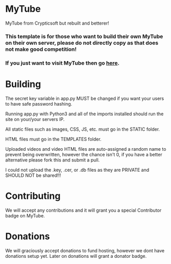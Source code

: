 # MyTube
MyTube from Crypticsoft but rebuilt and betterer!

### This template is for those who want to build their own MyTube on their own server, please do not directly copy as that does not make good competition!

### If you just want to visit MyTube then go [here](https://mytube.f87.site/).

# Building
The secret key variable in app.py MUST be changed if you want your users to have safe password hashing.

Running app.py with Python3 and all of the imports installed should run the site on your/your servers IP.

All static files such as images, CSS, JS, etc. must go in the STATIC folder.

HTML files must go in the TEMPLATES folder.

Uploaded videos and video HTML files are auto-assigned a random name to prevent being overwritten, however the chance isn't 0, if you have a better alternative please fork this and submit a pull.

I could not upload the .key, .cer, or .db files as they are PRIVATE and SHOULD NOT be shared!!!

# Contributing
We will accept any contributions and it will grant you a special Contributor badge on MyTube.

# Donations
We will graciously accept donations to fund hosting, however we dont have donations setup yet.
Later on donations will grant a donator badge.
